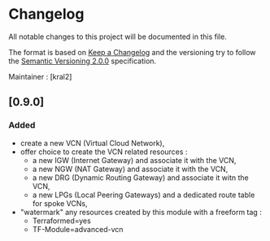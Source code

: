 # Changelog

All notable changes to this project will be documented in this file.

The format is based on [Keep a Changelog](http://keepachangelog.com/en/1.0.0/) and the versioning try to follow the [Semantic Versioning 2.0.0](https://semver.org/) specification.

Maintainer : [kral2]

## [0.9.0]

### Added

- create a new VCN (Virtual Cloud Network),
- offer choice to create the VCN related resources :
  - a new IGW (Internet Gateway) and associate it with the VCN,
  - a new NGW (NAT Gateway) and associate it with the VCN,
  - a new DRG (Dynamic Routing Gateway) and associate it witn the VCN,
  - a new LPGs (Local Peering Gateways) and a dedicated route table for spoke VCNs,
- "watermark" any resources created by this module with a freeform tag :
  - Terraformed=yes
  - TF-Module=advanced-vcn

